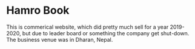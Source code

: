# Hamro Book 

This is commerical website, which did pretty much sell for a year 2019-2020, but due to leader board or something
the company get shut-down. The business venue was in Dharan, Nepal.
